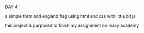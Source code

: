 DAY 4



a simple form and england flag using html and css with little bit js








this project is purposed to finish my assignment on maxy academy
